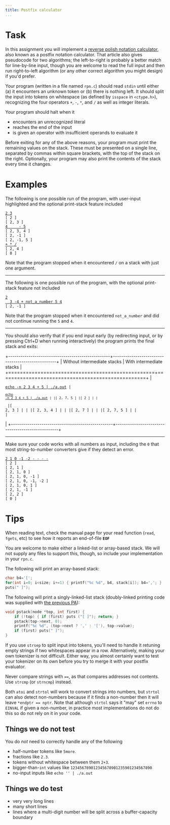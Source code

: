 ```yaml
---
title: Postfix calculator
...
```


# Task

In this assignment you will implement a [reverse polish notation calculator](http://en.wikipedia.org/wiki/Reverse_Polish_notation),
also known as a postfix notation calculator.
That article also gives pseudocode for two algorithms; the left-to-right is probably a better match for line-by-line input, though you are welcome to read the full input and then run right-to-left algorithm (or any other correct algorithm you might design) if you'd prefer.

Your program (written in a file named `rpn.c`)
should read `stdin` until either (a) it encounters an unknown token or (b) there is nothing left.
It should split the input into tokens on whitespace (as defined by `isspace` in `<ctype.h>`),
recognizing the four operators `+`, `-`, `*`, and `/`
as well as integer literals.

Your program should halt when it

- encounters an unrecognized literal
- reaches the end of the input
- is given an operator with insufficient operands to evaluate it

Before exiting for any of the above reasons, your program must print the remaining values on the stack.
These must be presented on a single line, separated by commas within square brackets, with the top of the stack on the right.
Optionally, your program may also print the contents of the stack every time it changes.

# Examples

The following is one possible run of the program, with user-input highlighted and the optional print-stack feature included
<pre><code><ins>2 3</ins>
[ 2 ]
[ 2, 3 ]
<ins>4     - 5</ins>
[ 2, 3, 4 ]
[ 2, -1 ]
[ 2, -1, 5 ]
<ins>+ * /</ins>
[ 2, 4 ]
[ 8 ]
</code></pre>
Note that the program stopped when it encountered `/` on a stack with just one argument.

----

The following is one possible run of the program, with the optional print-stack feature not included
<pre><code><ins>2</ins>
<ins>  3 -4 + not_a_number 5 4</ins>
[ 2, -1 ]
</code></pre>
Note that the program stopped when it encountered `not_a_number` and did not continue running the `5` and `4`.

----

You should also verify that if you end input early (by redirecting input, or by pressing Ctrl+D when running interactively) the program prints the final stack and exits:

+--------------------------------------------------+--------------------------------------------------+
| Without intermediate stacks                      | With intermediate stacks                         |
+==================================================+==================================================+
|<pre><code><ins>echo -n 2 3 4 + 5 | ./a.out</ins> |<pre><code><ins>echo -n 2 3 4 + 5 | ./a.out</ins> |
|[ 2, 7, 5 ]                                       |[ 2 ]                                             |
|</code></pre>                                     |[ 2, 3 ]                                          |
|                                                  |[ 2, 3, 4 ]                                       |
|                                                  |[ 2, 7 ]                                          |
|                                                  |[ 2, 7, 5 ]                                       |
|                                                  |</code></pre>                                     |
+--------------------------------------------------+--------------------------------------------------+

----

Make sure your code works with all numbers as input, including the `0` that most string-to-number converters give if they detect an error.
<pre><code><ins>2 1 0 -1 -2 - - - -</ins>
[ 2 ]
[ 2, 1 ]
[ 2, 1, 0 ]
[ 2, 1, 0, -1 ]
[ 2, 1, 0, -1, -2 ]
[ 2, 1, 0, 1 ]
[ 2, 1, -1 ]
[ 2, 2 ]
[ 0 ]
</code></pre>

# Tips

When reading text, check the manual page for your read function (`read`, `fgets`, etc) to see how it reports an end-of-file **`EOF`**

You are welcome to make either a linked-list or array-based stack. We will not supply any files to support this, though, so include your implementation in your `rpn.c`.

The following will print an array-based stack:

````c
char b4='[';
for(int i=0; i<size; i+=1) { printf("%c %d", b4, stack[i]); b4=','; }
puts(" ]");
````

The following will print a singly-linked-list stack (doubly-linked printing code was supplied with [the previous PA](pa08-linkedlist.html)):

```c
void pstack(node *top, int first) {
    if (!top) { if (first) puts ("[ ]"); return; }
    pstack(top->next, 0);
    printf("%c %d", (top->next ? ',' : '['), top->value);
    if (first) puts(" ]");
}
```

If you use `strsep` to split input into tokens, you'll need to handle it retuning empty strings if two whitespaces appear in a row.
Alternatively, making your own tokenizer is not difficult.
Either way, you almost certainly want to test your tokenizer on its own before you try to merge it with your postfix evaluator.

Never compare strings with `==`, as that compares addresses not contents. Use `strcmp` (or `strncmp`) instead.

Both `atoi` and `strtol` will work to convert strings into numbers, but `strtol` can also detect non-numbers
because if it finds a non-number then it will leave `*endptr == nptr`.
Note that although `strtol` says it "may" set `errno` to `EINVAL` if given a non-number, in practice most implementations do not do this so do not rely on it in your code.

## Things we do not test

You do *not* need to correctly handle any of the following

- half-number tokens like `5more`.
- fractions like `2.3`.
- tokens without whitespace between them `2+3`.
- bigger-than-`int` values like `123456789012345678901235901234567890`
- no-input inputs like `echo '' | ./a.out`

## Things we do test

- very very long lines
- many short lines
- lines where a multi-digit number will be split across a buffer-capacity boundary

